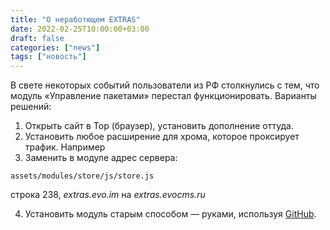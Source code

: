 ```yaml
---
title: "О неработющем EXTRAS"
date: 2022-02-25T10:00:00+03:00
draft: false
categories: ["news"]
tags: ["новость"]
---
```

В свете некоторых событий пользователи из РФ столкнулись с тем, что модуль «Управление пакетами» перестал функционировать.
Варианты решений:
1. Открыть сайт в Тор (браузер), установить дополнение оттуда.
2. Установить любое расширение для хрома, которое проксирует трафик. Например
3. Заменить в модуле адрес сервера:
```
assets/modules/store/js/store.js
```
строка 238, _extras.evo.im_ на _extras.evocms.ru_

4. Установить модуль старым способом — руками, используя [GitHub](https://github.com/extras-evolution).
